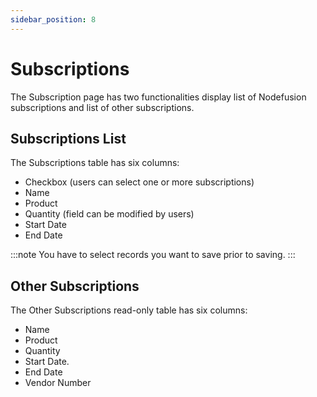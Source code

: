 ```yaml
---
sidebar_position: 8
---
```


# Subscriptions

The Subscription page has two functionalities display list of Nodefusion subscriptions and list of other subscriptions.

## Subscriptions List

The Subscriptions table has six columns:

- Checkbox (users can select one or more subscriptions)
- Name
- Product
- Quantity (field can be modified by users)
- Start Date
- End Date

:::note
You have to select records you want to save prior to saving.
:::

## Other Subscriptions

The Other Subscriptions read-only table has six columns:

- Name
- Product
- Quantity
- Start Date.
- End Date
- Vendor Number
